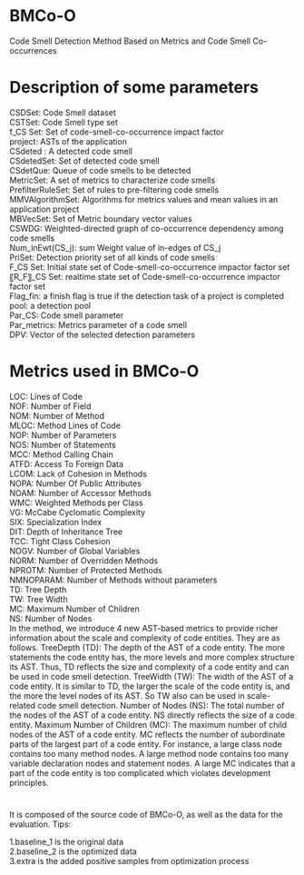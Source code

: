# BMCo-O
Code Smell Detection Method Based on Metrics and Code Smell Co-occurrences 

# Description of some parameters  
CSDSet: Code Smell dataset  
CSTSet: Code Smell type set  
f_CS Set: Set of code-smell-co-occurrence impact factor  
project: ASTs of the application  
CSdeted : A detected code smell  
CSdetedSet: Set of detected code smell  
CSdetQue: Queue of code smells to be detected  
MetricSet: A set of metrics to characterize code smells  
PrefilterRuleSet: Set of rules to pre-filtering code smells  
MMVAlgorithmSet: Algorithms for metrics values and mean values in an application project  
MBVecSet: Set of Metric boundary vector values  
CSWDG: Weighted-directed graph of co-occurrence dependency among code smells  
Num_inEwt(CS_j): sum Weight value of in-edges of CS_j  
PriSet: Detection priority set of all kinds of code smells  
F_CS Set: Initial state set of Code-smell-co-occurrence impactor factor set  
〖R_F〗_CS Set: realtime state set of Code-smell-co-occurrence impactor factor set  
Flag_fin: a finish flag is true if the detection task of a project is completed  
pool: a detection pool  
Par_CS: Code smell parameter  
Par_metrics: Metrics parameter of a code smell  
DPV: Vector of the selected detection parameters  

# Metrics used in BMCo-O  
LOC: Lines of Code  
NOF: Number of Field  
NOM: Number of Method  
MLOC: Method Lines of Code  
NOP: Number of Parameters  
NOS: Number of Statements  
MCC: Method Calling Chain  
ATFD: Access To Foreign Data  
LCOM: Lack of Cohesion in Methods  
NOPA: Number Of Public Attributes  
NOAM: Number of Accessor Methods  
WMC: Weighted Methods per Class  
VG: McCabe Cyclomatic Complexity  
SIX: Specialization Index  
DIT: Depth of Inheritance Tree  
TCC: Tight Class Cohesion  
NOGV: Number of Global Variables  
NORM: Number of Overridden Methods  
NPROTM: Number of Protected Methods  
NMNOPARAM: Number of Methods without parameters  
TD: Tree Depth  
TW: Tree Width  
MC: Maximum Number of Children  
NS: Number of Nodes  
In the method, we introduce 4 new AST-based metrics to provide richer information about the scale and complexity of code entities. They are as follows.
TreeDepth (TD): The depth of the AST of a code entity. The more statements the code entity has, the more levels and more complex structure its AST. Thus, TD reflects the size and complexity of a code entity and can be used in code smell detection.
TreeWidth (TW): The width of the AST of a code entity. It is similar to TD, the larger the scale of the code entity is, and the more the level nodes of its AST. So TW also can be used in scale-related code smell detection.
Number of Nodes (NS): The total number of the nodes of the AST of a code entity. NS directly reflects the size of a code entity.
Maximum Number of Children (MC): The maximum number of child nodes of the AST of a code entity. MC reflects the number of subordinate parts of the largest part of a code entity. For instance, a large class node contains too many method nodes. A large method node contains too many variable declaration nodes and statement nodes. A large MC indicates that a part of the code entity is too complicated which violates development principles.


# 


It is composed of the source code of BMCo-O, as well as the data for the evaluation. Tips:  

1.baseline_1 is the original data  
2.baseline_2 is the optimized data  
3.extra is the added positive samples from optimization process  
